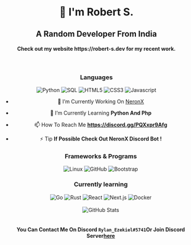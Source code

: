 
<div align="center">
  <h1 style="font-weight: bold;">👋 I'm Robert S.</h1>
  <h2>A Random Developer From India</h2>
  <h4>Check out my website https://robert-s.dev for my recent work.</h4>
  <br/>
  <h3>Languages</h3>
  <div>
    <img alt="Python" src="https://img.shields.io/badge/-Python-040a16?style=for-the-badge&logo=python">
    <img alt="SQL" src="https://img.shields.io/badge/-SQL-040a16?style=for-the-badge&logo=postgresql">
    <img alt="HTML5" src="https://img.shields.io/badge/-HTML5-040a16?style=for-the-badge&logo=html5">
    <img alt="CSS3" src="https://img.shields.io/badge/-CSS3-040a16?style=for-the-badge&logo=css3">
    <img alt="Javascript" src="https://img.shields.io/badge/-Javascript-040a16?style=for-the-badge&logo=javascript">
  </div>

  - 🔭 I’m Currently Working On [NeronX](https://neronx.myvnc.com/)

- 🌱 I’m Currently Learning **Python And Php**

- 📫 How To Reach Me **https://discord.gg/PQXxpr9Afg**

- ⚡ Tip **If Possible Check Out NeronX Discord Bot !**

  
  <h3>Frameworks & Programs</h3>
  <div>

    <img alt="Linux" src="https://img.shields.io/badge/-Linux-040a16?style=for-the-badge&logo=linux">
    <img alt="GitHub" src="https://img.shields.io/badge/-GitHub-040a16?style=for-the-badge&logo=github">
    <img alt="Bootstrap" src="https://img.shields.io/badge/-Bootstrap-040a16?style=for-the-badge&logo=bootstrap">
  </div>

  <h3>Currently learning</h3>
  <div>
    <img alt="Go" src="https://img.shields.io/badge/-Go-040a16?style=for-the-badge&logo=go">
    <img alt="Rust" src="https://img.shields.io/badge/-Rust-040a16?style=for-the-badge&logo=rust">
    <img alt="React" src="https://img.shields.io/badge/-React-040a16?style=for-the-badge&logo=react">
    <img alt="Next.js" src="https://img.shields.io/badge/-Next.js-040a16?style=for-the-badge&logo=next.js">
    <img alt="Docker" src="https://img.shields.io/badge/-Docker-040a16?style=for-the-badge&logo=docker">
  </div>
  <br/>
  <div>
    <img alt="GitHub Stats" src="https://github-readme-stats.vercel.app/api?username=RyLanEzekieL&count_private=true&show_icons=true&title_color=ffffff&text_color=ffffff&icon_color=ffffff&bg_color=040a16">
  </div>
  <br/>
  <h4>You Can Contact Me On Discord <code>Rylan_Ezekiel#5741</code>Or Join Discord Server<a href="mailto:https://discord.gg/PQXxpr9Afg">here</a></h4>
</div>
